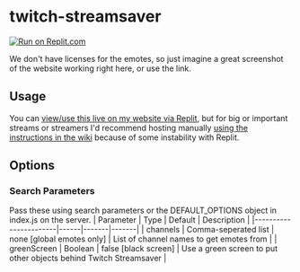 # twitch-streamsaver

[![Run on Replit.com](https://replit.com/badge/github/hieyou1/twitch-streamsaver)](https://replit.com/github/hieyou1/twitch-streamsaver)

We don't have licenses for the emotes, so just imagine a great screenshot of the website working right here, or use the link.

## Usage
You can [view/use this live on my website via Replit](https://streamsaver.mikeylab.com), but for big or important streams or streamers I'd recommend hosting manually [using the instructions in the wiki](https://github.com/hieyou1/twitch-streamsaver/wiki/Set-up-your-own-instance-of-Twitch-Streamsaver) because of some instability with Replit.

## Options

### Search Parameters

Pass these using search parameters or the DEFAULT_OPTIONS object in index.js on the server.
| Parameter | Type | Default | Description |
|-----------------------|------|-------|-------|
| channels | Comma-seperated list | none [global emotes only]   | List of channel names to get emotes from |
| greenScreen | Boolean  | false [black screen]   | Use a green screen to put other objects behind Twitch Streamsaver |